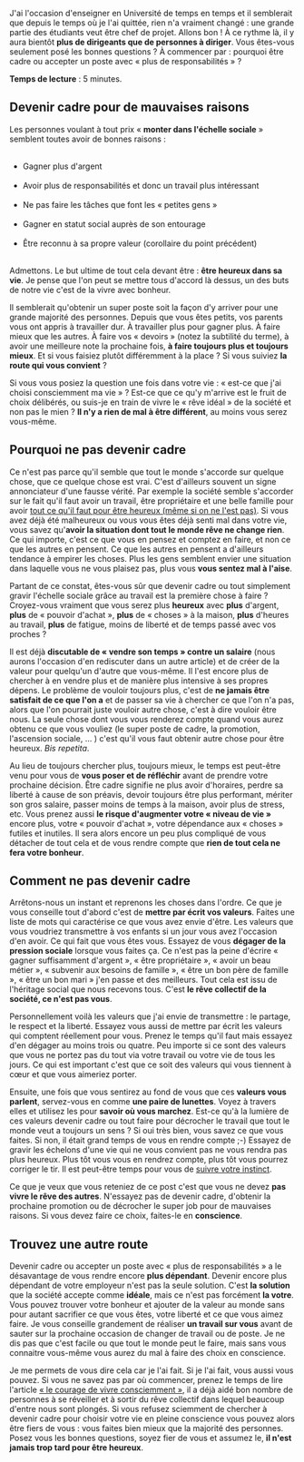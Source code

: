 <!-- 
.. title: Pourquoi et comment ne pas devenir cadre
.. slug: pourquoi-et-comment-ne-pas-devenir-cadre
.. date: 2013-02-12 10:00:12+01:00
.. tags: Développement personnel, Carrière et travail
.. category: 
.. link: 
.. description: 
.. type: text
-->

<p><p>J'ai l'occasion d'enseigner en Université de temps en temps et il semblerait que depuis le temps où je l'ai quittée, rien n'a vraiment changé : une grande partie des étudiants veut être chef de projet. Allons bon ! À ce rythme là, il y aura bientôt <strong>plus de dirigeants que de personnes à diriger</strong>. Vous êtes-vous seulement posé les bonnes questions ? À commencer par : pourquoi être cadre ou accepter un poste avec « plus de responsabilités » ?</p></p>

<p><p><strong>Temps de lecture</strong> : 5 minutes.</p></p>

<p><h2>Devenir cadre pour de mauvaises raisons</h2></p>

<p><p>Les personnes voulant à tout prix « <strong>monter dans l'échelle sociale</strong> » semblent toutes avoir de bonnes raisons :</p></p>

<p><ul><br /><li>Gagner plus d'argent</li><br /><li>Avoir plus de responsabilités et donc un travail plus intéressant</li><br /><li>Ne pas faire les tâches que font les « petites gens »</li><br /><li>Gagner en statut social auprès de son entourage</li><br /><li>Être reconnu à sa propre valeur (corollaire du point précédent)</li><br /></ul></p>

<p><p>Admettons. Le but ultime de tout cela devant être : <strong>être heureux dans sa vie</strong>. Je pense que l'on peut se mettre tous d'accord là dessus, un des buts de notre vie c'est de la vivre avec bonheur.</p></p>

<p><p>Il semblerait qu'obtenir un super poste soit la façon d'y arriver pour une grande majorité des personnes. Depuis que vous êtes petits, vos parents vous ont appris à travailler dur. À travailler plus pour gagner plus. À faire mieux que les autres. À faire vos « devoirs » (notez la subtilité du terme), à avoir une meilleure note la prochaine fois, <strong>à faire toujours plus et toujours mieux</strong>. Et si vous faisiez plutôt différemment à la place ? Si vous suiviez <strong>la route qui vous convient</strong> ?</p></p>

<p><p>Si vous vous posiez la question une fois dans votre vie : « est-ce que j'ai choisi consciemment ma vie » ? Est-ce que ce qu'y m'arrive est le fruit de choix délibérés, ou suis-je en train de vivre le « rêve idéal » de la société et non pas le mien ? <strong>Il n'y a rien de mal à être différent</strong>, au moins vous serez vous-même.</p></p>

<p><h2>Pourquoi ne pas devenir cadre</h2></p>

<p><p>Ce n'est pas parce qu'il semble que tout le monde s'accorde sur quelque chose, que ce quelque chose est vrai. C'est d'ailleurs souvent un signe annonciateur d'une fausse vérité. Par exemple la société semble s'accorder sur le fait qu'il faut avoir un travail, être propriétaire et une belle famille pour avoir <a href="/jai-pourtant-tout-ce-quil-faut-pour-etre-heureux/">tout ce qu'il faut pour être heureux (même si on ne l'est pas)</a>. Si vous avez déjà été malheureux ou vous vous êtes déjà senti mal dans votre vie, vous savez qu'<strong>avoir la situation dont tout le monde rêve ne change rien</strong>. Ce qui importe, c'est ce que vous en pensez et comptez en faire, et non ce que les autres en pensent. Ce que les autres en pensent a d'ailleurs tendance à empirer les choses. Plus les gens semblent envier une situation dans laquelle vous ne vous plaisez pas, plus vous <strong>vous sentez mal à l'aise</strong>.</p></p>

<p><p>Partant de ce constat, êtes-vous sûr que devenir cadre ou tout simplement gravir l'échelle sociale grâce au travail est la première chose à faire ? Croyez-vous vraiment que vous serez plus <strong>heureux</strong> avec <strong>plus</strong> d'argent, <strong>plus</strong> de « pouvoir d'achat », <strong>plus</strong> de « choses » à la maison, <strong>plus</strong> d'heures au travail, <strong>plus</strong> de fatigue, moins de liberté et de temps passé avec vos proches ?</p></p>

<p><p>Il est déjà <strong>discutable de « vendre son temps » contre un salaire</strong> (nous aurons l'occasion d'en rediscuter dans un autre article) et de créer de la valeur pour quelqu'un d'autre que vous-même. Il l'est encore plus de chercher à en vendre plus et de manière plus intensive à ses propres dépens. Le problème de vouloir toujours plus, c'est de <strong>ne jamais être satisfait de ce que l'on a</strong> et de passer sa vie à chercher ce que l'on n'a pas, alors que l'on pourrait juste vouloir autre chose, c'est à dire vouloir être nous. La seule chose dont vous vous renderez compte quand vous aurez obtenu ce que vous vouliez (le super poste de cadre, la promotion, l'ascension sociale, … ) c'est qu'il vous faut obtenir autre chose pour être heureux. <em>Bis repetita</em>.</p></p>

<p><p>Au lieu de toujours chercher plus, toujours mieux, le temps est peut-être venu pour vous de <strong>vous poser et de réfléchir</strong> avant de prendre votre prochaine décision. Être cadre signifie ne plus avoir d'horaires, perdre sa liberté à cause de son préavis, devoir toujours être plus performant, mériter son gros salaire, passer moins de temps à la maison, avoir plus de stress, etc. Vous prenez aussi <strong>le risque d'augmenter votre « niveau de vie »</strong> encore plus, votre « pouvoir d'achat », votre dépendance aux « choses » futiles et inutiles. Il sera alors encore un peu plus compliqué de vous détacher de tout cela et de vous rendre compte que <strong>rien de tout cela ne fera votre bonheur</strong>.</p></p>

<p><h2>Comment ne pas devenir cadre</h2></p>

<p><p>Arrêtons-nous un instant et reprenons les choses dans l'ordre. Ce que je vous conseille tout d'abord c'est de <strong>mettre par écrit vos valeurs</strong>. Faites une liste de mots qui caractérise ce que vous avez envie d'être. Les valeurs que vous voudriez transmettre à vos enfants si un jour vous avez l'occasion d'en avoir. Ce qui fait que vous êtes vous. Essayez de vous <strong>dégager de la pression sociale</strong> lorsque vous faites ça. Ce n'est pas la peine d'écrire « gagner suffisamment d'argent », « être propriétaire », « avoir un beau métier », « subvenir aux besoins de famille », « être un bon père de famille », « être un bon mari » j'en passe et des meilleurs. Tout cela est issu de l'héritage social que nous recevons tous. C'est <strong>le rêve collectif de la société, ce n'est pas vous</strong>.</p></p>

<p><p>Personnellement voilà les valeurs que j'ai envie de transmettre : le partage, le respect et la liberté. Essayez vous aussi de mettre par écrit les valeurs qui comptent réellement pour vous. Prenez le temps qu'il faut mais essayez d'en dégager au moins trois ou quatre. Peu importe si ce sont des valeurs que vous ne portez pas du tout via votre travail ou votre vie de tous les jours. Ce qui est important c'est que ce soit des valeurs qui vous tiennent à cœur et que vous aimeriez porter.</p></p>

<p><p>Ensuite, une fois que vous sentirez au fond de vous que ces <strong>valeurs vous parlent</strong>, servez-vous en comme <strong>une paire de lunettes</strong>. Voyez à travers elles et utilisez les pour <strong>savoir où vous marchez</strong>. Est-ce qu'à la lumière de ces valeurs devenir cadre ou tout faire pour décrocher le travail que tout le monde veut a toujours un sens ? Si oui très bien, vous savez ce que vous faites. Si non, il était grand temps de vous en rendre compte ;-) Essayez de gravir les échelons d'une vie qui ne vous convient pas ne vous rendra pas plus heureux. Plus tôt vous vous en rendrez compte, plus tôt vous pourrez corriger le tir. Il est peut-être temps pour vous de <a href="/comment-choisir-sa-vie-suivre-son-instinct/">suivre votre instinct</a>.</p></p>

<p><p>Ce que je veux que vous reteniez de ce post c'est que vous ne devez <strong>pas vivre le rêve des autres</strong>. N'essayez pas de devenir cadre, d'obtenir la prochaine promotion ou de décrocher le super job pour de mauvaises raisons. Si vous devez faire ce choix, faites-le en <strong>conscience</strong>.</p></p>

<p><h2>Trouvez une autre route</h2></p>

<p><p>Devenir cadre ou accepter un poste avec « plus de responsabilités » a le désavantage de vous rendre encore <strong>plus dépendant</strong>. Devenir encore plus dépendant de votre employeur n'est pas la seule solution. C'est <strong>la solution</strong> que la société accepte comme <strong>idéale</strong>, mais ce n'est pas forcément <strong>la votre</strong>. Vous pouvez trouver votre bonheur et ajouter de la valeur au monde sans pour autant sacrifier ce que vous êtes, votre liberté et ce que vous aimez faire. Je vous conseille grandement de réaliser <strong>un travail sur vous</strong> avant de sauter sur la prochaine occasion de changer de travail ou de poste. Je ne dis pas que c'est facile ou que tout le monde peut le faire, mais sans vous connaitre vous-même vous aurez du mal à faire des choix en conscience.</p></p>

<p><p>Je me permets de vous dire cela car je l'ai fait. Si je l'ai fait, vous aussi vous pouvez. Si vous ne savez pas par où commencer, prenez le temps de lire l'article <a href="/le-courage-de-vivre-consciemment-steve-pavlina/">« le courage de vivre consciemment »</a>, il a déjà aidé bon nombre de personnes à se réveiller et à sortir du rêve collectif dans lequel beaucoup d'entre nous sont plongés. Si vous refusez sciemment de chercher à devenir cadre pour choisir votre vie en pleine conscience vous pouvez alors être fiers de vous : vous faites bien mieux que la majorité des personnes. Posez vous les bonnes questions, soyez fier de vous et assumez le, <strong>il n'est jamais trop tard pour être heureux</strong>.</p></p>

